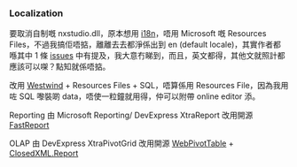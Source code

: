 ﻿### Localization
要取消自制嘅 nxstudio.dll，原本想用 [i18n](https://github.com/turquoiseowl/i18n)，唔用 Microsoft 嘅 Resources Files，不過我搞佢唔掂，離離去去都淨係出到 en (default locale)，其實作者都喺其中 1 條 [issues](https://github.com/turquoiseowl/i18n/issues/378#issuecomment-430245684) 中有提及，我大意冇睇到，而且，英文都得，其他文就照計都應該可以㗎？點知就係唔掂。

改用 [Westwind](https://github.com/RickStrahl/Westwind.Globalization) + Resources Files + SQL，唔算係用 Resources File，因為我用咗 SQL 嚟裝啲 data，唔使一粒鐘就用得，仲可以附帶 online editor 添。

Reporting 由 Microsoft Reporting/ DevExpress XtraReport 改用開源 [FastReport](https://www.fast-report.com/en/)

OLAP 由 DevExpress XtraPivotGrid 改用開源 [WebPivotTable](https://webpivottable.com/) + [ClosedXML.Report](https://closedxml.github.io/ClosedXML.Report/docs/en/)